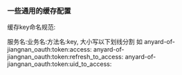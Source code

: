 ### 一些通用的缓存配置

缓存key命名规范:

服务名:业务名:方法名:key, 大小写以下划线分割 如
anyard-of-jiangnan_oauth:token:access:
anyard-of-jiangnan_oauth:token:refresh_to_access:
anyard-of-jiangnan_oauth:token:uid_to_access:

